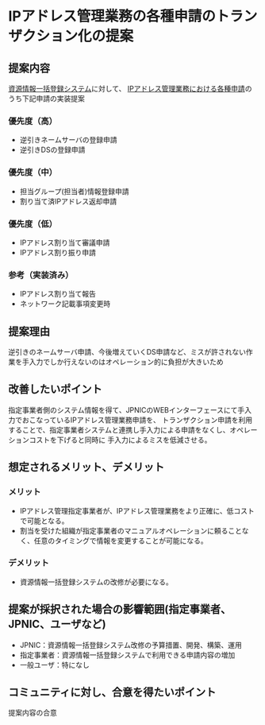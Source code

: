 # IPアドレス管理業務の各種申請のトランザクション化の提案

## 提案内容
[資源情報一括登録システム](https://www.nic.ad.jp/ja/research/ca/about-web-transaction.html)に対して、
[IPアドレス管理業務における各種申請](https://www.nic.ad.jp/ja/ip/about-regist-admin.html)のうち下記申請の実装提案

### 優先度（高）
- 逆引きネームサーバの登録申請
- 逆引きDSの登録申請

### 優先度（中）
- 担当グループ(担当者)情報登録申請
- 割り当て済IPアドレス返却申請

### 優先度（低）
- IPアドレス割り当て審議申請
- IPアドレス割り振り申請

### 参考（実装済み）
- IPアドレス割り当て報告
- ネットワーク記載事項変更時

## 提案理由
逆引きのネームサーバ申請、今後増えていくDS申請など、ミスが許されない作業を手入力でしか行えないのはオペレーション的に負担が大きいため

## 改善したいポイント
指定事業者側のシステム情報を得て、JPNICのWEBインターフェースにて手入力でおこなっているIPアドレス管理業務申請を、
トランザクション申請を利用することで、指定事業者システムと連携し手入力による申請をなくし、オペレーションコストを下げると同時に
手入力によるミスを低減させる。

## 想定されるメリット、デメリット

### メリット
- IPアドレス管理指定事業者が、IPアドレス管理業務をより正確に、低コストで可能となる。
- 割当を受けた組織が指定事業者のマニュアルオペレーションに頼ることなく、任意のタイミングで情報を変更することが可能になる。

### デメリット
- 資源情報一括登録システムの改修が必要になる。

## 提案が採択された場合の影響範囲(指定事業者、JPNIC、ユーザなど) 
- JPNIC：資源情報一括登録システム改修の予算措置、開発、構築、運用
- 指定事業者：資源情報一括登録システムで利用できる申請内容の増加
- 一般ユーザ：特になし 

## コミュニティに対し、合意を得たいポイント
提案内容の合意
